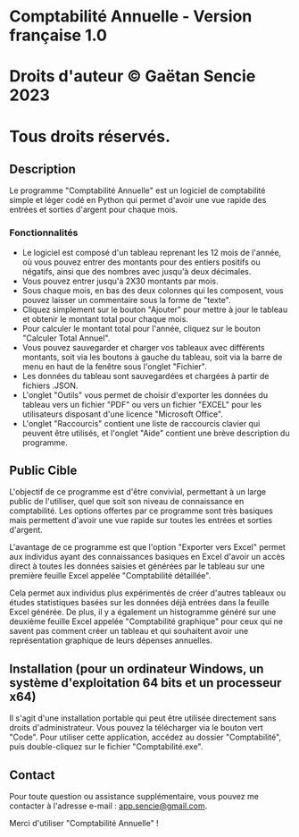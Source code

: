 # Comptabilité Annuelle - Version française 1.0

# Droits d'auteur © Gaëtan Sencie 2023
# Tous droits réservés.

## Description

Le programme "Comptabilité Annuelle" est un logiciel de comptabilité simple et léger codé en Python qui permet d'avoir une vue rapide des entrées et sorties d'argent pour chaque mois.

### Fonctionnalités

- Le logiciel est composé d'un tableau reprenant les 12 mois de l'année, où vous pouvez entrer des montants pour des entiers positifs ou négatifs, ainsi que des nombres avec jusqu'à deux décimales.
- Vous pouvez entrer jusqu'à 2X30 montants par mois.
- Sous chaque mois, en bas des deux colonnes qui les composent, vous pouvez laisser un commentaire sous la forme de "texte".
- Cliquez simplement sur le bouton "Ajouter" pour mettre à jour le tableau et obtenir le montant total pour chaque mois.
- Pour calculer le montant total pour l'année, cliquez sur le bouton "Calculer Total Annuel".
- Vous pouvez sauvegarder et charger vos tableaux avec différents montants, soit via les boutons à gauche du tableau, soit via la barre de menu en haut de la fenêtre sous l'onglet "Fichier".
- Les données du tableau sont sauvegardées et chargées à partir de fichiers .JSON.
- L'onglet "Outils" vous permet de choisir d'exporter les données du tableau vers un fichier "PDF" ou vers un fichier "EXCEL" pour les utilisateurs disposant d'une licence "Microsoft Office".
- L'onglet "Raccourcis" contient une liste de raccourcis clavier qui peuvent être utilisés, et l'onglet "Aide" contient une brève description du programme.

## Public Cible

L'objectif de ce programme est d'être convivial, permettant à un large public de l'utiliser, quel que soit son niveau de connaissance en comptabilité. Les options offertes par ce programme sont très basiques mais permettent d'avoir une vue rapide sur toutes les entrées et sorties d'argent.

L'avantage de ce programme est que l'option "Exporter vers Excel" permet aux individus ayant des connaissances basiques en Excel d'avoir un accès direct à toutes les données saisies et générées par le tableau sur une première feuille Excel appelée "Comptabilité détaillée".

Cela permet aux individus plus expérimentés de créer d'autres tableaux ou études statistiques basées sur les données déjà entrées dans la feuille Excel générée. De plus, il y a également un histogramme généré sur une deuxième feuille Excel appelée "Comptabilité graphique" pour ceux qui ne savent pas comment créer un tableau et qui souhaitent avoir une représentation graphique de leurs dépenses annuelles.

## Installation (pour un ordinateur Windows, un système d'exploitation 64 bits et un processeur x64)

Il s'agit d'une installation portable qui peut être utilisée directement sans droits d'administrateur. Vous pouvez la télécharger via le bouton vert "Code". Pour utiliser cette application, accédez au dossier "Comptabilité", puis double-cliquez sur le fichier "Comptabilité.exe".

## Contact

Pour toute question ou assistance supplémentaire, vous pouvez me contacter à l'adresse e-mail : app.sencie@gmail.com.

Merci d'utiliser "Comptabilité Annuelle" !

